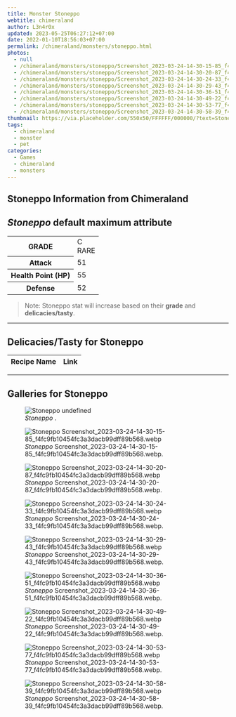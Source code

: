 ```yaml
---
title: Monster Stoneppo
webtitle: chimeraland
author: L3n4r0x
updated: 2023-05-25T06:27:12+07:00
date: 2022-01-10T18:56:03+07:00
permalink: /chimeraland/monsters/stoneppo.html
photos:
  - null
  - /chimeraland/monsters/stoneppo/Screenshot_2023-03-24-14-30-15-85_f4fc9fb10454fc3a3dacb99dff89b568.webp
  - /chimeraland/monsters/stoneppo/Screenshot_2023-03-24-14-30-20-87_f4fc9fb10454fc3a3dacb99dff89b568.webp
  - /chimeraland/monsters/stoneppo/Screenshot_2023-03-24-14-30-24-33_f4fc9fb10454fc3a3dacb99dff89b568.webp
  - /chimeraland/monsters/stoneppo/Screenshot_2023-03-24-14-30-29-43_f4fc9fb10454fc3a3dacb99dff89b568.webp
  - /chimeraland/monsters/stoneppo/Screenshot_2023-03-24-14-30-36-51_f4fc9fb10454fc3a3dacb99dff89b568.webp
  - /chimeraland/monsters/stoneppo/Screenshot_2023-03-24-14-30-49-22_f4fc9fb10454fc3a3dacb99dff89b568.webp
  - /chimeraland/monsters/stoneppo/Screenshot_2023-03-24-14-30-53-77_f4fc9fb10454fc3a3dacb99dff89b568.webp
  - /chimeraland/monsters/stoneppo/Screenshot_2023-03-24-14-30-58-39_f4fc9fb10454fc3a3dacb99dff89b568.webp
thumbnail: https://via.placeholder.com/550x50/FFFFFF/000000/?text=Stoneppo
tags:
  - chimeraland
  - monster
  - pet
categories:
  - Games
  - chimeraland
  - monsters
---
```


<link
  rel="stylesheet"
  href="https://rawcdn.githack.com/dimaslanjaka/Web-Manajemen/870a349/css/bootstrap-5-3-0-alpha3-wrapper.css"
/>
<section id="bootstrap-wrapper">
  <div data-bs-theme="dark">
    <h2>Stoneppo Information from Chimeraland</h2>
    <h2 id="attribute"><i>Stoneppo</i> default maximum attribute</h2>
    <div class="row">
      <div class="col mb-2">
        <div class="card">
          <div class="card-body">
            <table>
              <tr>
                <th>GRADE</th>
                <td>C <br /><span class="text-primary">RARE</span></td>
              </tr>
              <tr>
                <th>Attack</th>
                <td>51</td>
              </tr>
              <tr>
                <th>Health Point (HP)</th>
                <td>55</td>
              </tr>
              <tr>
                <th>Defense</th>
                <td>52</td>
              </tr>
            </table>
          </div>
        </div>
      </div>
    </div>
    <blockquote>
      Note: Stoneppo stat will increase based on their <b>grade</b> and
      <b>delicacies/tasty</b>.
    </blockquote>
    <hr />
    <h2 id="delicacies">Delicacies/Tasty for Stoneppo</h2>
    <div class="card">
      <div class="card-body">
        <div class="table-responsive">
          <table class="table table-striped">
            <thead>
              <tr>
                <th>Recipe Name</th>
                <th>Link</th>
              </tr>
            </thead>
            <tbody></tbody>
          </table>
        </div>
      </div>
    </div>
    <hr />
    <div id="gallery">
      <h2>Galleries for Stoneppo</h2>
      <div class="row">
        <div class="col-lg-6 col-12">
          <figure>
            <img
              src="https://www.webmanajemen.com/undefined"
              alt="Stoneppo undefined"
            />
            <figcaption><i>Stoneppo</i> .</figcaption>
          </figure>
        </div>
        <div class="col-lg-6 col-12">
          <figure>
            <img
              src="https://www.webmanajemen.com/chimeraland/monsters/stoneppo/Screenshot_2023-03-24-14-30-15-85_f4fc9fb10454fc3a3dacb99dff89b568.webp"
              alt="Stoneppo Screenshot_2023-03-24-14-30-15-85_f4fc9fb10454fc3a3dacb99dff89b568.webp"
            />
            <figcaption>
              <i>Stoneppo</i>
              Screenshot_2023-03-24-14-30-15-85_f4fc9fb10454fc3a3dacb99dff89b568.webp.
            </figcaption>
          </figure>
        </div>
        <div class="col-lg-6 col-12">
          <figure>
            <img
              src="https://www.webmanajemen.com/chimeraland/monsters/stoneppo/Screenshot_2023-03-24-14-30-20-87_f4fc9fb10454fc3a3dacb99dff89b568.webp"
              alt="Stoneppo Screenshot_2023-03-24-14-30-20-87_f4fc9fb10454fc3a3dacb99dff89b568.webp"
            />
            <figcaption>
              <i>Stoneppo</i>
              Screenshot_2023-03-24-14-30-20-87_f4fc9fb10454fc3a3dacb99dff89b568.webp.
            </figcaption>
          </figure>
        </div>
        <div class="col-lg-6 col-12">
          <figure>
            <img
              src="https://www.webmanajemen.com/chimeraland/monsters/stoneppo/Screenshot_2023-03-24-14-30-24-33_f4fc9fb10454fc3a3dacb99dff89b568.webp"
              alt="Stoneppo Screenshot_2023-03-24-14-30-24-33_f4fc9fb10454fc3a3dacb99dff89b568.webp"
            />
            <figcaption>
              <i>Stoneppo</i>
              Screenshot_2023-03-24-14-30-24-33_f4fc9fb10454fc3a3dacb99dff89b568.webp.
            </figcaption>
          </figure>
        </div>
        <div class="col-lg-6 col-12">
          <figure>
            <img
              src="https://www.webmanajemen.com/chimeraland/monsters/stoneppo/Screenshot_2023-03-24-14-30-29-43_f4fc9fb10454fc3a3dacb99dff89b568.webp"
              alt="Stoneppo Screenshot_2023-03-24-14-30-29-43_f4fc9fb10454fc3a3dacb99dff89b568.webp"
            />
            <figcaption>
              <i>Stoneppo</i>
              Screenshot_2023-03-24-14-30-29-43_f4fc9fb10454fc3a3dacb99dff89b568.webp.
            </figcaption>
          </figure>
        </div>
        <div class="col-lg-6 col-12">
          <figure>
            <img
              src="https://www.webmanajemen.com/chimeraland/monsters/stoneppo/Screenshot_2023-03-24-14-30-36-51_f4fc9fb10454fc3a3dacb99dff89b568.webp"
              alt="Stoneppo Screenshot_2023-03-24-14-30-36-51_f4fc9fb10454fc3a3dacb99dff89b568.webp"
            />
            <figcaption>
              <i>Stoneppo</i>
              Screenshot_2023-03-24-14-30-36-51_f4fc9fb10454fc3a3dacb99dff89b568.webp.
            </figcaption>
          </figure>
        </div>
        <div class="col-lg-6 col-12">
          <figure>
            <img
              src="https://www.webmanajemen.com/chimeraland/monsters/stoneppo/Screenshot_2023-03-24-14-30-49-22_f4fc9fb10454fc3a3dacb99dff89b568.webp"
              alt="Stoneppo Screenshot_2023-03-24-14-30-49-22_f4fc9fb10454fc3a3dacb99dff89b568.webp"
            />
            <figcaption>
              <i>Stoneppo</i>
              Screenshot_2023-03-24-14-30-49-22_f4fc9fb10454fc3a3dacb99dff89b568.webp.
            </figcaption>
          </figure>
        </div>
        <div class="col-lg-6 col-12">
          <figure>
            <img
              src="https://www.webmanajemen.com/chimeraland/monsters/stoneppo/Screenshot_2023-03-24-14-30-53-77_f4fc9fb10454fc3a3dacb99dff89b568.webp"
              alt="Stoneppo Screenshot_2023-03-24-14-30-53-77_f4fc9fb10454fc3a3dacb99dff89b568.webp"
            />
            <figcaption>
              <i>Stoneppo</i>
              Screenshot_2023-03-24-14-30-53-77_f4fc9fb10454fc3a3dacb99dff89b568.webp.
            </figcaption>
          </figure>
        </div>
        <div class="col-lg-6 col-12">
          <figure>
            <img
              src="https://www.webmanajemen.com/chimeraland/monsters/stoneppo/Screenshot_2023-03-24-14-30-58-39_f4fc9fb10454fc3a3dacb99dff89b568.webp"
              alt="Stoneppo Screenshot_2023-03-24-14-30-58-39_f4fc9fb10454fc3a3dacb99dff89b568.webp"
            />
            <figcaption>
              <i>Stoneppo</i>
              Screenshot_2023-03-24-14-30-58-39_f4fc9fb10454fc3a3dacb99dff89b568.webp.
            </figcaption>
          </figure>
        </div>
      </div>
    </div>
  </div>
</section>